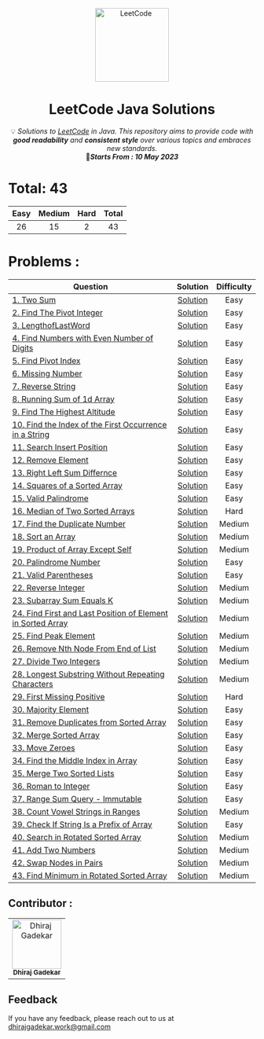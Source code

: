<div align="center">
<a href="https://walkccc.github.io/LeetCode/"><img src="https://i.imgur.com/IsS5xkZ.png" width="150" title="LeetCode" alt="LeetCode"></a>
<h1>LeetCode Java Solutions</h1>
<span>💡 <i>Solutions to <a href="https://leetcode.com/problemset/all/">LeetCode</a> in Java. This repository aims to provide code with <strong>good readability</strong> and <strong>consistent style</strong> over various topics and embraces new standards.</i></span>
</br>
<span>📍<i><strong>Starts From : 10 May 2023</strong></i></span>
<br/>
</div>


# Total: 43

|   Easy  |  Medium | Hard | Total |
|:-------:|:-------:|:----:|:-----:|
|   26    |   15    |   2  |   43  |

# Problems :

| Question | Solution | Difficulty |
|------------------------------------------------------------------------------------------------------------------------------------------------------------|:---------------------------------------------------------------------------------------------------------------------------------:|:----------:|
| [1. Two Sum](https://leetcode.com/problems/two-sum/) | [Solution](https://github.com/DhirajGadekar/LeetCode-Java-Solution/blob/main/Array/Easy/1_TwoSum.java) | Easy |
| [2. Find The Pivot Integer](https://leetcode.com/problems/find-the-pivot-integer/) | [Solution](https://github.com/DhirajGadekar/LeetCode-Java-Solution/blob/main/Easy/2_FindThePivotInteger.java) | Easy |
| [3. LengthofLastWord](https://leetcode.com/problems/length-of-last-word/) | [Solution](https://github.com/DhirajGadekar/LeetCode-Java-Solution/blob/main/Easy/3_LengthofLastWord.java) | Easy |
| [4. Find Numbers with Even Number of Digits](https://leetcode.com/problems/find-numbers-with-even-number-of-digits/) | [Solution](https://github.com/DhirajGadekar/LeetCode-Java-Solution/blob/main/Easy/4_FindNumberswithEvenNumberofDigits.java) | Easy |
| [5. Find Pivot Index](https://leetcode.com/problems/find-pivot-index/) | [Solution](https://github.com/DhirajGadekar/LeetCode-Java-Solution/blob/main/Easy/5_FindPivotIndex.java) | Easy |
| [6. Missing Number](https://leetcode.com/problems/missing-number/) | [Solution](https://github.com/DhirajGadekar/LeetCode-Java-Solution/blob/main/Easy/6_MissingNumber.java) | Easy |
| [7. Reverse String](https://leetcode.com/problems/reverse-string/) | [Solution](https://github.com/DhirajGadekar/LeetCode-Java-Solution/blob/main/Easy/7_ReverseString.java) | Easy |
| [8. Running Sum of 1d Array](https://leetcode.com/problems/running-sum-of-1d-array/) | [Solution](https://github.com/DhirajGadekar/LeetCode-Java-Solution/blob/main/Easy/8_RunningSumof1dArray.java) | Easy |
| [9. Find The Highest Altitude](https://leetcode.com/problems/find-the-highest-altitude/) | [Solution](https://github.com/DhirajGadekar/LeetCode-Java-Solution/blob/main/Easy/9_FindTheHighestAltitude.java) | Easy |
| [10. Find the Index of the First Occurrence in a String](https://leetcode.com/problems/find-the-index-of-the-first-occurrence-in-a-string/) | [Solution](https://github.com/DhirajGadekar/LeetCode-Java-Solution/blob/main/Easy/10_FindtheIndexoftheFirstOccurrenceinaString.java) | Easy |
| [11. Search Insert Position](https://leetcode.com/problems/search-insert-position/) | [Solution](https://github.com/DhirajGadekar/LeetCode-Java-Solution/blob/main/Easy/11_SearchInsertPosition.java) | Easy |
| [12. Remove Element](https://leetcode.com/problems/remove-element/) | [Solution](https://github.com/DhirajGadekar/LeetCode-Java-Solution/blob/main/Easy/12_RemoveElement.java) | Easy |
| [13. Right Left Sum Differnce](https://leetcode.com/problems/left-and-right-sum-differences/) | [Solution](https://github.com/DhirajGadekar/LeetCode-Java-Solution/blob/main/Easy/13_RightLeftSumDiffernce.java) | Easy |
| [14. Squares of a Sorted Array](https://leetcode.com/problems/squares-of-a-sorted-array/) | [Solution](https://github.com/DhirajGadekar/LeetCode-Java-Solution/blob/main/Easy/14_SquaresofaSortedArray.java) | Easy |
| [15. Valid Palindrome](https://leetcode.com/problems/valid-palindrome/) | [Solution](https://github.com/DhirajGadekar/LeetCode-Java-Solution/blob/main/Easy/15_ValidPalindrome.java) | Easy |
| [16. Median of Two Sorted Arrays](https://leetcode.com/problems/median-of-two-sorted-arrays/) | [Solution](https://github.com/DhirajGadekar/LeetCode-Java-Solution/blob/main/Hard/1_MedianofTwoSortedArrays.java) | Hard |
| [17. Find the Duplicate Number](https://leetcode.com/problems/find-the-duplicate-number/) | [Solution](https://github.com/DhirajGadekar/LeetCode-Java-Solution/blob/main/Medium/17_FindtheDuplicateNumber.java) | Medium |
| [18. Sort an Array](https://leetcode.com/problems/sort-an-array/) | [Solution](https://github.com/DhirajGadekar/LeetCode-Java-Solution/blob/main/Medium/18_SortanArray.java) | Medium |
| [19. Product of Array Except Self](https://leetcode.com/problems/product-of-array-except-self/) | [Solution](https://github.com/DhirajGadekar/LeetCode-Java-Solution/blob/main/Medium/19_ProductofArrayExceptSelf.java) | Medium |
| [20. Palindrome Number](https://leetcode.com/problems/palindrome-number/) | [Solution](https://github.com/DhirajGadekar/LeetCode-Java-Solution/blob/main/Easy/20_PalindromeNumber.java) | Easy |
| [21. Valid Parentheses](https://leetcode.com/problems/valid-parentheses/) | [Solution](https://github.com/DhirajGadekar/LeetCode-Java-Solution/blob/main/Easy/21_ValidParentheses.java) | Easy |
| [22. Reverse Integer](https://leetcode.com/problems/reverse-integer/) | [Solution](https://github.com/DhirajGadekar/LeetCode-Java-Solution/blob/main/Medium/22_ReverseInteger.java) | Medium |
| [23. Subarray Sum Equals K](https://leetcode.com/problems/subarray-sum-equals-k/) | [Solution](https://github.com/DhirajGadekar/LeetCode-Java-Solution/blob/main/Medium/23_SubarraySumEqualsK.java) | Medium |
| [24. Find First and Last Position of Element in Sorted Array](https://leetcode.com/problems/find-first-and-last-position-of-element-in-sorted-array/) | [Solution](https://github.com/DhirajGadekar/LeetCode-Java-Solution/blob/main/Medium/24_FindFirstandLastPositionofElementInSortedArray.java) | Medium |
| [25. Find Peak Element](https://leetcode.com/problems/find-peak-element/) | [Solution](https://github.com/DhirajGadekar/LeetCode-Java-Solution/blob/main/Medium/25_FindPeakElement.java) | Medium |
| [26. Remove Nth Node From End of List](https://leetcode.com/problems/remove-nth-node-from-end-of-list/) | [Solution](https://github.com/DhirajGadekar/LeetCode-Java-Solution/blob/main/Medium/26_RemoveNthNodeFromEndofList.java) | Medium |
| [27. Divide Two Integers](https://leetcode.com/problems/divide-two-integers/) | [Solution](https://github.com/DhirajGadekar/LeetCode-Java-Solution/blob/main/Medium/27_DivideTwoIntegers.java) | Medium |
| [28. Longest Substring Without Repeating Characters](https://leetcode.com/problems/longest-substring-without-repeating-characters/) | [Solution](https://github.com/DhirajGadekar/LeetCode-Java-Solution/blob/main/Medium/28_LongestSubstringWithoutRepeatingCharacters.java) | Medium |
| [29. First Missing Positive](https://leetcode.com/problems/first-missing-positive/) | [Solution](https://github.com/DhirajGadekar/LeetCode-Java-Solution/blob/main/Hard/29_FirstMissingPositive.java) | Hard |
| [30. Majority Element](https://leetcode.com/problems/majority-element/) | [Solution](https://github.com/DhirajGadekar/LeetCode-Java-Solution/blob/main/Easy/30_MajorityElement.java) | Easy |
| [31. Remove Duplicates from Sorted Array](https://leetcode.com/problems/remove-duplicates-from-sorted-array/) | [Solution](https://github.com/DhirajGadekar/LeetCode-Java-Solution/blob/main/Easy/31_RemoveDuplicatesfromSortedArray.java) | Easy |
| [32. Merge Sorted Array](https://leetcode.com/problems/merge-sorted-array/) | [Solution](https://github.com/DhirajGadekar/LeetCode-Java-Solution/blob/main/Easy/32_MergeSortedArray.java) | Easy |
| [33. Move Zeroes](https://leetcode.com/problems/move-zeroes/) | [Solution](https://github.com/DhirajGadekar/LeetCode-Java-Solution/blob/main/Easy/33_MovesZeroes.java) | Easy |
| [34. Find the Middle Index in Array](https://leetcode.com/problems/find-the-middle-index-in-array/) | [Solution](https://github.com/DhirajGadekar/LeetCode-Java-Solution/blob/main/Easy/34_FindTheMiddleIndexInArray.java) | Easy |
| [35. Merge Two Sorted Lists](https://leetcode.com/problems/merge-two-sorted-lists/) | [Solution](https://github.com/DhirajGadekar/LeetCode-Java-Solution/blob/main/Easy/35_MergeTwoSortedLists.java) | Easy |
| [36. Roman to Integer](https://leetcode.com/problems/roman-to-integer/) | [Solution](https://github.com/DhirajGadekar/LeetCode-Java-Solution/blob/main/Easy/36_RomantoInteger.java) | Easy |
| [37. Range Sum Query - Immutable](https://leetcode.com/problems/range-sum-query-immutable/) | [Solution](https://github.com/DhirajGadekar/LeetCode-Java-Solution/blob/main/Easy/37_RangeSumQuery-Immutable.java) | Easy |
| [38. Count Vowel Strings in Ranges](https://leetcode.com/problems/count-vowel-strings-in-ranges/) | [Solution](https://github.com/DhirajGadekar/LeetCode-Java-Solution/blob/main/Medium/38_CountVowelStringsInRanges.java) | Medium |
| [39. Check If String Is a Prefix of Array](https://leetcode.com/problems/check-if-string-is-a-prefix-of-array/) | [Solution](https://github.com/DhirajGadekar/LeetCode-Java-Solution/blob/main/Easy/39_CheckIfStringIsaPrefixofArray.java) | Easy |
| [40. Search in Rotated Sorted Array](https://leetcode.com/problems/search-in-rotated-sorted-array/) | [Solution](https://github.com/DhirajGadekar/LeetCode-Java-Solution/blob/main/Medium/40_SearchinRotatedSortedArray.java) | Medium |
| [41. Add Two Numbers](https://leetcode.com/problems/add-two-numbers/) | [Solution](https://github.com/DhirajGadekar/LeetCode-Java-Solution/blob/main/Medium/41_AddTwoNumbers.java) | Medium |
| [42. Swap Nodes in Pairs](https://leetcode.com/problems/swap-nodes-in-pairs/) | [Solution](https://github.com/DhirajGadekar/LeetCode-Java-Solution/blob/main/Medium/42_SwapNodesInPairs.java) | Medium |
| [43. Find Minimum in Rotated Sorted Array](https://leetcode.com/problems/find-minimum-in-rotated-sorted-array/) | [Solution](https://github.com/DhirajGadekar/LeetCode-Java-Solution/blob/main/Medium/43_FindMinimumInRotatedSortedArray.java) | Medium |

## Contributor :  

<table>
  <tr>
    <td align="center"><a href="https://github.com/DhirajGadekar"><img src="https://avatars.githubusercontent.com/u/111908836?v=4" width="100px;" alt="Dhiraj Gadekar"/><br/><sub><b>Dhiraj Gadekar</b></sub></a><br/>
</tr>
</table>

## Feedback

If you have any feedback, please reach out to us at dhirajgadekar.work@gmail.com
